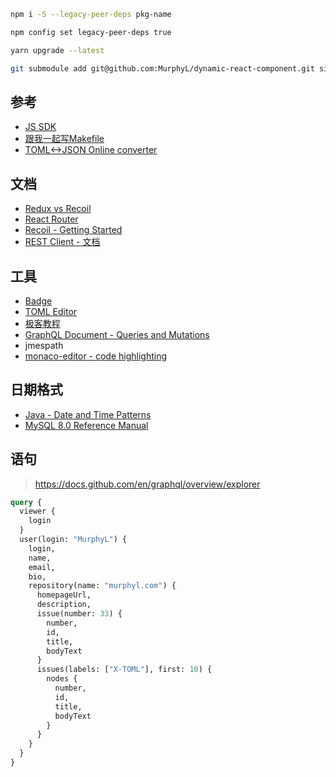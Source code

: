 ```sh
npm i -S --legacy-peer-deps pkg-name

npm config set legacy-peer-deps true

yarn upgrade --latest

git submodule add git@github.com:MurphyL/dynamic-react-component.git site/src/plug/drc
```
## 参考

- [JS SDK](https://cusdis.com/doc#/advanced/sdk)
- [跟我一起写Makefile](https://seisman.github.io/how-to-write-makefile/introduction.html)
- [TOML<->JSON Online converter](https://pseitz.github.io/toml-to-json-online-converter/)

## 文档

- [Redux vs Recoil](https://segmentfault.com/a/1190000023718977)
- [React Router](https://reactrouter.com/web/example/basic)
- [Recoil - Getting Started](https://recoiljs.org/docs/introduction/getting-started)
- [REST Client - 文档](https://marketplace.visualstudio.com/items?itemName=humao.rest-client)

## 工具

- [Badge](https://shields.io)
- [TOML Editor](https://pseitz.github.io/toml-to-json-online-converter/)
- [极客教程](https://geek-docs.com/)
- [GraphQL Document - Queries and Mutations](https://graphql.org/learn/queries/)
- jmespath
- [monaco-editor - code highlighting](https://microsoft.github.io/monaco-editor/playground.html#creating-the-editor-syntax-highlighting-for-html-elements)

## 日期格式

- [Java - Date and Time Patterns](https://docs.oracle.com/javase/7/docs/api/java/text/SimpleDateFormat.html)
- [MySQL 8.0 Reference Manual](https://dev.mysql.com/doc/refman/8.0/en/date-and-time-functions.html#function_date-format)

## 语句

> https://docs.github.com/en/graphql/overview/explorer

```graphql
query {
  viewer {
    login
  }
  user(login: "MurphyL") {
    login,
    name,
    email,
    bio,
    repository(name: "murphyl.com") {
      homepageUrl,
      description,
      issue(number: 33) {
        number,
        id,
        title,
        bodyText
      }
      issues(labels: ["X-TOML"], first: 10) {
        nodes {
          number,
          id,
          title,
          bodyText
        }
      }
    }
  }
}
```
